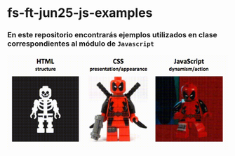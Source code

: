 # fs-ft-jun25-js-examples

### En este repositorio encontrarás ejemplos utilizados en clase correspondientes al módulo de `Javascript`

![npminstall!](./assets/htmlcssjs.gif)